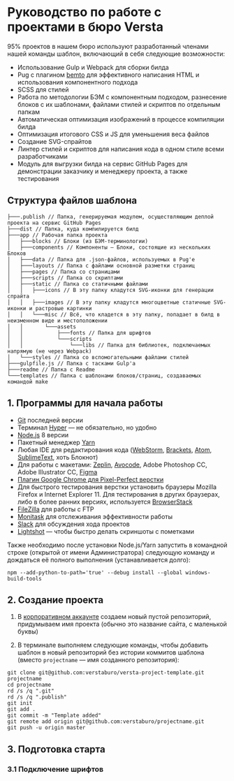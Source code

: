 # Руководство по работе с проектами в бюро Versta

95% проектов в нашем бюро используют разработанный членами нашей команды шаблон, включающий в себя следующие возможности:

- Использование Gulp и Webpack для сборки билда
- Pug с плагином [bemto](https://github.com/kizu/bemto) для эффективного написания HTML и использования компонентного подхода
- SCSS для стилей
- Работа по методологии БЭМ с компонентным подходом, разнесение блоков с их шаблонами, файлами стилей и скриптов по отдельным папкам
- Автоматическая оптимизация изображений в процессе компиляции билда
- Оптимизация итогового CSS и JS для уменьшения веса файлов
- Создание SVG-спрайтов
- Линтер стилей и скриптов для написания кода в одном стиле всеми разработчиками
- Модуль для выгрузки билда на сервис GitHub Pages для демонстрации заказчику и менеджеру проекта, а также тестирования

## Структура файлов шаблона

```node
├───.publish // Папка, генерируемая модулем, осуществляющим деплой проекта на сервис GitHub Pages
├───dist // Папка, куда компилируется билд
├───app // Рабочая папка проекта
│   ├───blocks // Блоки (из БЭМ-терминологии)
│   ├───components // Компоненты — Блоки, состоящие из нескольких Блоков
│   ├───data // Папка для .json-файлов, используемых в Pug'е
│   ├───layouts // Папка с файлами основной разметки страниц
│   ├───pages // Папка со страницами
│   ├───scripts // Папка со скриптами
│   ├───static // Папка со статичными файлами
│   │   ├───icons // В эту папку кладутся SVG-иконки для генерации спрайта
│   │   ├───images // В эту папку кладутся многоцветные статичные SVG-иконки и растровые картинки
│   │   └───misc // Всё, что кладется в эту папку, попадает в билд в неизменном виде и местоположении
│   │       └───assets
│   │           ├───fonts // Папка для шрифтов
│   │           └───scripts
│   │               └───libs // Папка для библиотек, подключаемых напрямую (не через Webpack)
│   └───styles // Папка со вспомогательными файлами стилей
├───gulpfile.js // Папка с тасками Gulp'а
├───readme // Папка с Readme
└───templates // Папка с шаблонами блоков/страниц, создаваемых командой make
```

## 1. Программы для начала работы

- [Git](https://git-scm.com/downloads) последней версии
- Терминал [Hyper](https://hyper.is/) — не обязательно, но удобно
- [Node.js](https://nodejs.org/en/) 8 версии
- Пакетный менеджер [Yarn](https://yarnpkg.com/lang/en/)
- Любая IDE для редактирования кода ([WebStorm](https://www.jetbrains.com/webstorm/), [Brackets](http://brackets.io/), [Atom](https://atom.io/), [SublimeText](https://www.sublimetext.com/3), хоть Блокнот)
- Для работы с макетами: [Zeplin](https://zeplin.io/), [Avocode](https://avocode.com/), Adobe Photoshop CC, Adobe Illustrator CC, [Figma](http://figma.com/)
- [Плагин Google Chrome для Pixel-Perfect верстки](https://chrome.google.com/webstore/detail/perfectpixel-by-welldonec/dkaagdgjmgdmbnecmcefdhjekcoceebi?hl=ru)
- Для быстрого тестирования верстки установить браузеры Mozilla Firefox и Internet Explorer 11. Для тестирования в других браузерах, либо в более ранних версиях, используется [BrowserStack](https://www.browserstack.com/)
- [FileZilla](https://filezilla-project.org/) для работы с FTP
- [Monitask](https://www.monitask.com/) для отслеживания эффективности работы
- [Slack](https://slack.com/) для обсуждения хода проектов
- [Lightshot](https://app.prntscr.com/ru/) — чтобы быстро делать скриншоты с пометками

Также необходимо после установки Node.js/Yarn запустить в командной строке (открытой от имени Администратора) следующую команду и дождаться её полного выполнения (устанавливается долго):
```
npm --add-python-to-path='true' --debug install --global windows-build-tools
```

## 2. Создание проекта

1. В [корпоративном аккаунте](https://github.com/verstaburo) создаем новый пустой репозиторий, придумываем имя проекта (обычно это название сайта, с маленькой буквы)

2. В терминале выполняем следующие команды, чтобы добавить шаблон в новый репозиторий без истории коммитов шаблона (вместо `projectname` — имя созданного репозитория):

```node
git clone git@github.com:verstaburo/versta-project-template.git projectname
cd projectname
rd /s /q ".git"
rd /s /q ".publish"
git init
git add .
git commit -m "Template added"
git remote add origin git@github.com:verstaburo/projectname.git
git push -u origin master
```

## 3. Подготовка старта

### 3.1 Подключение шрифтов


